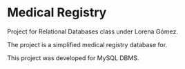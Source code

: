 # Medical Registry

Project for Relational Databases class under Lorena Gómez. 

The project is a simplified medical registry database for.

This project was developed for MySQL DBMS.